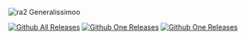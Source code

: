![ra2 Generalissimoo](https://user-images.githubusercontent.com/78301641/114235178-786ddd00-9988-11eb-8a2a-912c9df22b2f.jpg)

[![Github All Releases](https://img.shields.io/github/downloads/LUNKER88/cc-ra2-Generalissimoo/total.svg)](https://github.com/LUNKER88/cc-ra2-Generalissimoo/releases)
[![Github One Releases](https://img.shields.io/github/downloads/LUNKER88/cc-ra2-Generalissimoo/full.svg)](https://github.com/LUNKER88/cc-ra2-Generalissimoo/releases/tag/4.9.4)
[![Github One Releases](https://img.shields.io/github/downloads/LUNKER88/cc-ra2-Generalissimoo/full.svg)](https://github.com/LUNKER88/cc-ra2-Generalissimoo/releases/tag/4.9.5)
